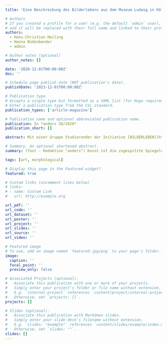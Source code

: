 ```yaml
---
title: 'Eine Beschreibung des Bilderlebens aus dem Museum Ludwig in Köln'

# Authors
# If you created a profile for a user (e.g. the default `admin` user), write the username (folder name) here
# and it will be replaced with their full name and linked to their profile.
authors:
  - Hans-Christian Heiling
  - Hanna Büdenbender
  - admin

# Author notes (optional)
author_notes: []

date: '2020-12-01T00:00:00Z'
doi: ''

# Schedule page publish date (NOT publication's date).
publishDate: '2023-12-01T00:00:00Z'

# Publication type.
# Accepts a single type but formatted as a YAML list (for Hugo requirements).
# Enter a publication type from the CSL standard.
publication_types: ['article-magazine']

# Publication name and optional abbreviated publication name.
publication: In *anders 38/2020*
publication_short: []

abstract: Mit einer Gruppe Studierender der Initiative [BILDERLEBEN](https://bilderleben.net) unterzog Hans-Christian Heiling das Bild von Wassily Kandinsky "Weiße Linie" (1920) einer kunstpsychologischen Untersuchung. Die Beschreibung fand am 2. September 2020 vor dem Bild im [Museum Ludwig](https://www.museum-ludwig.de) in Köln statt.

# Summary. An optional shortened abstract.
summary: (Text - Redaktion "anders") Kunst ist die zugespitzte Spiegelung des Lebenskampfes in einem Rahmen. Wilhelm Salber verstand sie als einen Übergangsbereich, der aus dem Alltag erwächst, dessen "harte" Konstruktionsprobleme über Wirkungsprozesse erfahrbar macht und auf diesem Wege auf die Behandlung des All-Tags zurückwirkt. Kunst findet nicht in einem "Schonraum" statt, ist nicht mit "Phantasie" zu bezeichnen. Kunst ist näher dran an den banalen Fragen des Lebens als es die Formen ihrer Präsentation oft nahelegen. Die in diesem Heft veröffentlichten Texte kreisen das Leitthema "Hard As Art Can" aus unterschiedlichen Blickwinkeln ein.

tags: [art, morphological]

# Display this page in the Featured widget?
featured: true

# Custom links (uncomment lines below)
# links:
# - name: Custom Link
#   url: http://example.org

url_pdf: ''
url_code: ''
url_dataset: ''
url_poster: ''
url_project: ''
url_slides: ''
url_source: ''
url_video: ''

# Featured image
# To use, add an image named `featured.jpg/png` to your page's folder.
image:
  caption: ''
  focal_point: ''
  preview_only: false

# Associated Projects (optional).
#   Associate this publication with one or more of your projects.
#   Simply enter your project's folder or file name without extension.
#   E.g. `internal-project` references `content/project/internal-project/index.md`.
#   Otherwise, set `projects: []`.
projects: []

# Slides (optional).
#   Associate this publication with Markdown slides.
#   Simply enter your slide deck's filename without extension.
#   E.g. `slides: "example"` references `content/slides/example/index.md`.
#   Otherwise, set `slides: ""`.
slides: []
---
```

